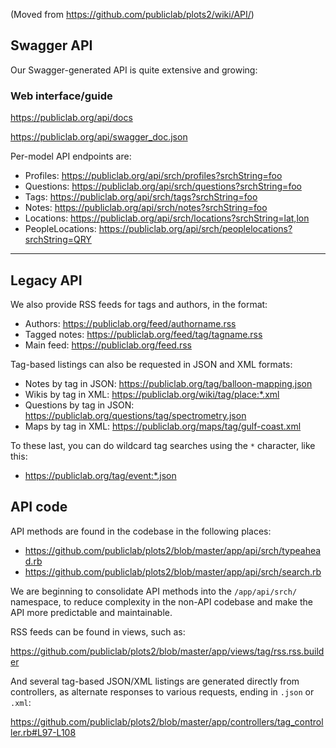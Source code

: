 (Moved from https://github.com/publiclab/plots2/wiki/API/)

## Swagger API

Our Swagger-generated API is quite extensive and growing:

### Web interface/guide

https://publiclab.org/api/docs

https://publiclab.org/api/swagger_doc.json

Per-model API endpoints are:

* Profiles: https://publiclab.org/api/srch/profiles?srchString=foo
* Questions: https://publiclab.org/api/srch/questions?srchString=foo
* Tags: https://publiclab.org/api/srch/tags?srchString=foo
* Notes: https://publiclab.org/api/srch/notes?srchString=foo
* Locations: https://publiclab.org/api/srch/locations?srchString=lat,lon
* PeopleLocations: https://publiclab.org/api/srch/peoplelocations?srchString=QRY

****

## Legacy API

We also provide RSS feeds for tags and authors, in the format:

* Authors: https://publiclab.org/feed/authorname.rss
* Tagged notes: https://publiclab.org/feed/tag/tagname.rss
* Main feed: https://publiclab.org/feed.rss

Tag-based listings can also be requested in JSON and XML formats:

* Notes by tag in JSON: https://publiclab.org/tag/balloon-mapping.json
* Wikis by tag in XML: https://publiclab.org/wiki/tag/place:*.xml
* Questions by tag in JSON: https://publiclab.org/questions/tag/spectrometry.json
* Maps by tag in XML: https://publiclab.org/maps/tag/gulf-coast.xml

To these last, you can do wildcard tag searches using the `*` character, like this:

* https://publiclab.org/tag/event:*.json

## API code

API methods are found in the codebase in the following places:

* https://github.com/publiclab/plots2/blob/master/app/api/srch/typeahead.rb
* https://github.com/publiclab/plots2/blob/master/app/api/srch/search.rb

We are beginning to consolidate API methods into the `/app/api/srch/` namespace, to reduce complexity in the non-API codebase and make the API more predictable and maintainable. 

RSS feeds can be found in views, such as:

https://github.com/publiclab/plots2/blob/master/app/views/tag/rss.rss.builder

And several tag-based JSON/XML listings are generated directly from controllers, as alternate responses to various requests, ending in `.json` or `.xml`:

https://github.com/publiclab/plots2/blob/master/app/controllers/tag_controller.rb#L97-L108


